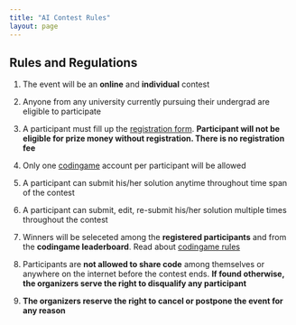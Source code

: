 ```yaml
---
title: "AI Contest Rules"
layout: page
---
```

## Rules and Regulations

1. The event will be an **online** and **individual** contest

2. Anyone from any university currently pursuing their undergrad are eligible to participate

3. A participant must fill up the [registration form](https://forms.gle/UtqoyLrGmdE6PE9c8). **Participant will not be eligible for prize money without registration. There is no registration fee**

4. Only one [codingame](https://www.codingame.com/start) account per participant will be allowed

5. A participant can submit his/her solution anytime throughout time span of the contest

6. A participant can submit, edit, re-submit his/her solution multiple times throughout the contest

7. Winners will be seleceted among the **registered participants** and from the **codingame leaderboard**. Read about [codingame rules](https://www.codingame.com/rules)

8. Participants are **not allowed to share code** among themselves or anywhere on the internet before the contest ends. **If found otherwise, the organizers serve the right to disqualify any participant**

9. **The organizers reserve the right to cancel or postpone the event for any reason**

